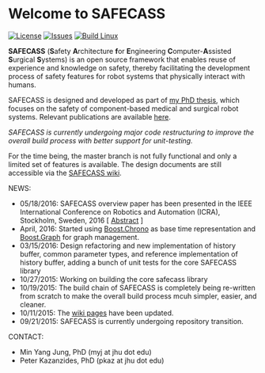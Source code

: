 # Welcome to SAFECASS

[![License](https://img.shields.io/github/license/safecass/safecass.svg)](https://github.com/safecass/safecass/blob/master/LICENSE)
[![Issues](https://img.shields.io/github/issues/safecass/safecass.svg)](https://github.com/safecass/safecass/issues)
[![Build Linux](https://img.shields.io/travis/safecass/safecass.svg)](https://travis-ci.org/safecass/safecass)


**SAFECASS** (**S**afety **A**rchitecture **f**or **E**ngineering
**C**omputer-**A**ssisted **S**urgical **S**ystems) is an open source framework
that enables reuse of experience and knowledge on safety, thereby facilitating
the development process of safety features for robot systems that physically
interact with humans.

SAFECASS is designed and developed as part of <a href='https://drive.google.com/open?id=0BwGcEiVvK4n9RUJmSXhUYW90SG8' target='_blank'>my PhD thesis</a>, which focuses on the safety of component-based medical and surgical robot systems.  Relevant publications are available [here](https://github.com/safecass/safecass/wiki/Publications).

*SAFECASS is currently undergoing major code restructuring to improve the
overall build process with better support for unit-testing.*  

For the time being, the master branch is not fully functional and only a
limited set of features is available.  The design documents are still
accessible via the [SAFECASS wiki](https://github.com/safecass/safecass/wiki).

NEWS:

 * 05/18/2016: SAFECASS overview paper has been presented in the IEEE International Conference on Robotics and Automation (ICRA), Stockholm, Sweden, 2016 [ [Abstract](https://ras.papercept.net/conferences/scripts/abstract.pl?ConfID=119&Number=2580) ]
 * April, 2016: Started using [Boost.Chrono](http://theboostcpplibraries.com/boost.graph) as base time representation and [Boost.Graph](http://theboostcpplibraries.com/boost.chrono) for graph management.
 * 03/15/2016: Design refactoring and new implementation of history buffer, common parameter types, and reference implementation of history buffer, adding a bunch of unit tests for the core SAFECASS library
 * 10/27/2015: Working on building the core safecass library
 * 10/19/2015: The build chain of SAFECASS is completely being re-written from
   scratch to make the overall build process mcuh simpler, easier, and cleaner.
 * 10/11/2015: The [wiki pages](https://github.com/safecass/safecass/wiki) have
 been updated.
 * 09/21/2015: SAFECASS is currently undergoing repository transition.

CONTACT:

 * Min Yang Jung, PhD (myj at jhu dot edu)
 * Peter Kazanzides, PhD (pkaz at jhu dot edu)